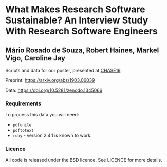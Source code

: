 # What Makes Research Software Sustainable? An Interview Study With Research Software Engineers

## Mário Rosado de Souza, Robert Haines, Markel Vigo, Caroline Jay

Scripts and data for our poster, presented at [CHASE19](http://www.chaseresearch.org/workshops/chase2019).

Preprint: https://arxiv.org/abs/1903.06039

Data: https://doi.org/10.5281/zenodo.1345066

### Requirements

To process this data you will need:

* `pdfunite`
* `pdftotext`
* `ruby` - version 2.4.1 is known to work.

### Licence

All code is released under the BSD licence. See LICENCE for more details.
